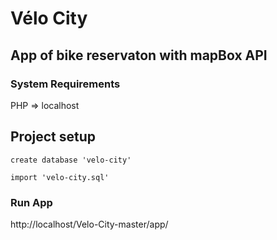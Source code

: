 # Vélo City

## App of bike reservaton with mapBox API


### System Requirements

PHP => localhost

## Project setup
```
create database 'velo-city'

import 'velo-city.sql'

```

### Run App

http://localhost/Velo-City-master/app/
```


